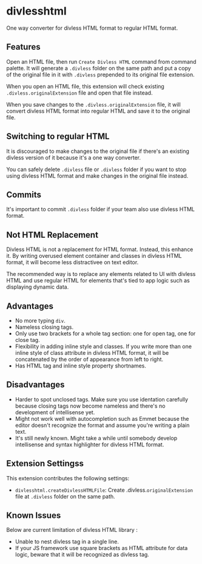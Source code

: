 # divlesshtml

One way converter for divless HTML format to regular HTML format.

## Features

Open an HTML file, then run `Create Divless HTML` command from command palette. It will generate a `.divless` folder on the same path and put a copy of the original file in it with `.divless` prepended to its original file extension.

When you open an HTML file, this extension will check existing `.divless.originalExtension` file and open that file instead.

When you save changes to the `.divless.originalExtension` file, it will convert divless HTML format into regular HTML and save it to the original file.

## Switching to regular HTML

It is discouraged to make changes to the original file if there's an existing divless version of it because it's a one way converter.

You can safely delete `.divless` file or `.divless` folder if you want to stop using divless HTML format and make changes in the original file instead.

## Commits

It's important to commit `.divless` folder if your team also use divless HTML format.

## Not HTML Replacement

Divless HTML is not a replacement for HTML format. Instead, this enhance it. By writing overused element container and classes in divless HTML format, it will become less distractivee on text editor. 

The recommended way is to replace any elements related to UI with divless HTML and use regular HTML for elements that's tied to app logic such as displaying dynamic data.

## Advantages

- No more typing `div`.
- Nameless closing tags.
- Only use two brackets for a whole tag section: one for open tag, one for close tag.
- Flexibility in adding inline style and classes. 
If you write more than one inline style of class attribute in divless HTML format, it will be concatenated by the order of appearance from left to right.
- Has HTML tag and inline style property shortnames.

## Disadvantages

- Harder to spot unclosed tags.
Make sure you use identation carefully because closing tags now become nameless and there's no development of intellisense yet.
- Might not work well with autocompletion such as Emmet because the editor doesn't recognize the format and assume you're writing a plain text.
- It's still newly known. Might take a while until somebody develop intellisense and syntax highlighter for divless HTML format.

## Extension Settingss

This extension contributes the following settings:

* `divlesshtml.createDivlessHTMLFile`: Create .divless.`originalExtension` file at `.divless` folder on the same path.

## Known Issues

Below are current limitation of divless HTML library :
- Unable to nest divless tag in a single line.
- If your JS framework use square brackets as HTML attribute for data logic, beware that it will be recognized as divless tag.
